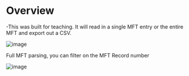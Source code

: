 # Overview

-This was built for teaching.  It will read in a single MFT entry or the entire MFT and export out a CSV.

![image](https://github.com/user-attachments/assets/77d1f6db-76ca-4c8d-a14e-1473b3b8881a)


Full MFT parsing, you can filter on the MFT Record number

![image](https://github.com/user-attachments/assets/369ed7e0-7ffc-4a3f-98f1-03cc252294a0)
